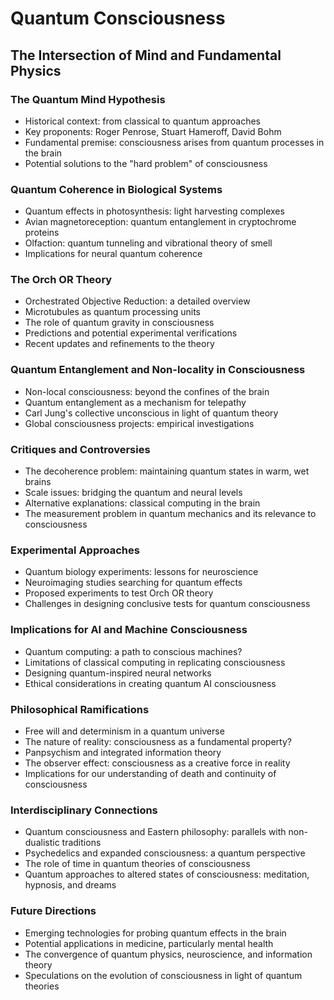 # Quantum Consciousness
## The Intersection of Mind and Fundamental Physics

### The Quantum Mind Hypothesis

- Historical context: from classical to quantum approaches
- Key proponents: Roger Penrose, Stuart Hameroff, David Bohm
- Fundamental premise: consciousness arises from quantum processes in the brain
- Potential solutions to the "hard problem" of consciousness

### Quantum Coherence in Biological Systems

- Quantum effects in photosynthesis: light harvesting complexes
- Avian magnetoreception: quantum entanglement in cryptochrome proteins
- Olfaction: quantum tunneling and vibrational theory of smell
- Implications for neural quantum coherence

### The Orch OR Theory

- Orchestrated Objective Reduction: a detailed overview
- Microtubules as quantum processing units
- The role of quantum gravity in consciousness
- Predictions and potential experimental verifications
- Recent updates and refinements to the theory

### Quantum Entanglement and Non-locality in Consciousness

- Non-local consciousness: beyond the confines of the brain
- Quantum entanglement as a mechanism for telepathy
- Carl Jung's collective unconscious in light of quantum theory
- Global consciousness projects: empirical investigations

### Critiques and Controversies

- The decoherence problem: maintaining quantum states in warm, wet brains
- Scale issues: bridging the quantum and neural levels
- Alternative explanations: classical computing in the brain
- The measurement problem in quantum mechanics and its relevance to consciousness

### Experimental Approaches

- Quantum biology experiments: lessons for neuroscience
- Neuroimaging studies searching for quantum effects
- Proposed experiments to test Orch OR theory
- Challenges in designing conclusive tests for quantum consciousness

### Implications for AI and Machine Consciousness

- Quantum computing: a path to conscious machines?
- Limitations of classical computing in replicating consciousness
- Designing quantum-inspired neural networks
- Ethical considerations in creating quantum AI consciousness

### Philosophical Ramifications

- Free will and determinism in a quantum universe
- The nature of reality: consciousness as a fundamental property?
- Panpsychism and integrated information theory
- The observer effect: consciousness as a creative force in reality
- Implications for our understanding of death and continuity of consciousness

### Interdisciplinary Connections

- Quantum consciousness and Eastern philosophy: parallels with non-dualistic traditions
- Psychedelics and expanded consciousness: a quantum perspective
- The role of time in quantum theories of consciousness
- Quantum approaches to altered states of consciousness: meditation, hypnosis, and dreams

### Future Directions

- Emerging technologies for probing quantum effects in the brain
- Potential applications in medicine, particularly mental health
- The convergence of quantum physics, neuroscience, and information theory
- Speculations on the evolution of consciousness in light of quantum theories
